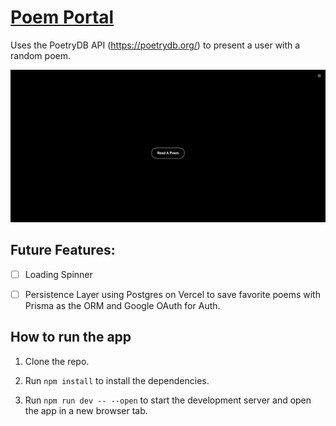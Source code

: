# [Poem Portal](https://poemportal.vercel.app/)

Uses the PoetryDB API (https://poetrydb.org/) to present a user with a random poem.

![alt text](https://raw.githubusercontent.com/Ari-S-123/Poem-Portal/refs/heads/main/Poem%20Portal%20Screenshot.png)

## Future Features:

- [ ] Loading Spinner

- [ ] Persistence Layer using Postgres on Vercel to save favorite poems with Prisma as the ORM and Google OAuth for
  Auth.

## How to run the app

1. Clone the repo.

2. Run ```npm install``` to install the dependencies.

3. Run ```npm run dev -- --open``` to start the development server and open the app in a new browser tab.
